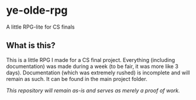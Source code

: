 # ye-olde-rpg
A little RPG-lite for CS finals

## What is this?
This is a little RPG I made for a CS final project. Everything (including documentation) was made during a week (to be fair, it was more like 3 days). 
Documentation (which was extremely rushed) is incomplete and will remain as such. It can be found in the main project folder.

*This repository will remain as-is and serves as merely a proof of work.*
